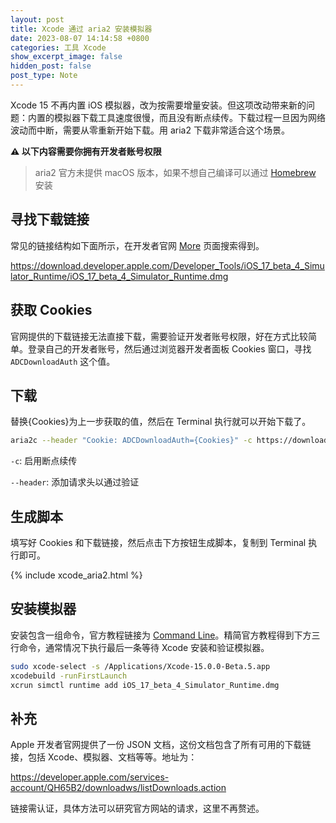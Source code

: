 ```yaml
---
layout: post
title: Xcode 通过 aria2 安装模拟器
date: 2023-08-07 14:14:58 +0800
categories: 工具 Xcode
show_excerpt_image: false
hidden_post: false
post_type: Note
---
```


Xcode 15 不再内置 iOS 模拟器，改为按需要增量安装。但这项改动带来新的问题：内置的模拟器下载工具速度很慢，而且没有断点续传。下载过程一旦因为网络波动而中断，需要从零重新开始下载。用 aria2 下载非常适合这个场景。

**⚠️ 以下内容需要你拥有开发者账号权限**

> aria2 官方未提供 macOS 版本，如果不想自己编译可以通过 [Homebrew](https://formulae.brew.sh/formula/aria2) 安装

## 寻找下载链接

常见的链接结构如下面所示，在开发者官网 [More](https://developer.apple.com/download/all/?q=visionos) 页面搜索得到。

https://download.developer.apple.com/Developer_Tools/iOS_17_beta_4_Simulator_Runtime/iOS_17_beta_4_Simulator_Runtime.dmg

## 获取 Cookies

官网提供的下载链接无法直接下载，需要验证开发者账号权限，好在方式比较简单。登录自己的开发者账号，然后通过浏览器开发者面板 Cookies 窗口，寻找 `ADCDownloadAuth` 这个值。

## 下载

替换{Cookies}为上一步获取的值，然后在 Terminal 执行就可以开始下载了。

```bash
aria2c --header "Cookie: ADCDownloadAuth={Cookies}" -c https://download.developer.apple.com/Developer_Tools/visionOS_1_beta_2_Simulator_Runtime/visionOS_1_beta_2_Simulator_Runtime.dmg
```

`-c`: 启用断点续传

`--header`: 添加请求头以通过验证

## 生成脚本

填写好 Cookies 和下载链接，然后点击下方按钮生成脚本，复制到 Terminal 执行即可。

{% include xcode_aria2.html %}

## 安装模拟器

安装包含一组命令，官方教程链接为 [Command Line](https://developer.apple.com/documentation/xcode/installing-additional-simulator-runtimes#Install-and-manage-Simulator-runtimes-from-the-command-line)。精简官方教程得到下方三行命令，通常情况下执行最后一条等待 Xcode 安装和验证模拟器。

```bash
sudo xcode-select -s /Applications/Xcode-15.0.0-Beta.5.app
xcodebuild -runFirstLaunch
xcrun simctl runtime add iOS_17_beta_4_Simulator_Runtime.dmg
```

## 补充

Apple 开发者官网提供了一份 JSON 文档，这份文档包含了所有可用的下载链接，包括 Xcode、模拟器、文档等等。地址为：

https://developer.apple.com/services-account/QH65B2/downloadws/listDownloads.action

链接需认证，具体方法可以研究官方网站的请求，这里不再赘述。
